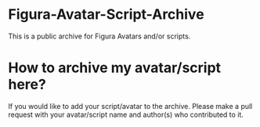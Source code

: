 # Figura-Avatar-Script-Archive
This is a public archive for Figura Avatars and/or scripts.


# How to archive my avatar/script here?
If you would like to add your script/avatar to the archive. Please make a pull request with your avatar/script name and author(s) who contributed to it.
